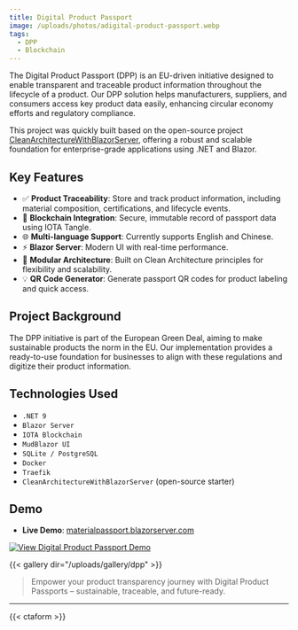```yaml
---
title: Digital Product Passport
image: /uploads/photos/adigital-product-passport.webp
tags:
  - DPP
  - Blockchain
---
```


The Digital Product Passport (DPP) is an EU-driven initiative designed to enable transparent and traceable product information throughout the lifecycle of a product. Our DPP solution helps manufacturers, suppliers, and consumers access key product data easily, enhancing circular economy efforts and regulatory compliance.

This project was quickly built based on the open-source project [CleanArchitectureWithBlazorServer](https://github.com/neozhu/CleanArchitectureWithBlazorServer), offering a robust and scalable foundation for enterprise-grade applications using .NET and Blazor.

## Key Features

- ✅ **Product Traceability**: Store and track product information, including material composition, certifications, and lifecycle events.
- 🔐 **Blockchain Integration**: Secure, immutable record of passport data using IOTA Tangle.
- 🌐 **Multi-language Support**: Currently supports English and Chinese.
- ⚡ **Blazor Server**: Modern UI with real-time performance.
- 🧩 **Modular Architecture**: Built on Clean Architecture principles for flexibility and scalability.
- 💡 **QR Code Generator**: Generate passport QR codes for product labeling and quick access.


## Project Background

The DPP initiative is part of the European Green Deal, aiming to make sustainable products the norm in the EU. Our implementation provides a ready-to-use foundation for businesses to align with these regulations and digitize their product information.



## Technologies Used

- `.NET 9`
- `Blazor Server`
- `IOTA Blockchain`
- `MudBlazor UI`
- `SQLite / PostgreSQL`
- `Docker`
- `Traefik`
- `CleanArchitectureWithBlazorServer` (open-source starter)



## Demo 

- **Live Demo**: [materialpassport.blazorserver.com](https://materialpassport.blazorserver.com/)



[![View Digital Product Passport Demo](/uploads/photos/dpp/01.png)](/uploads/photos/dpp/01.png)

{{< gallery dir="/uploads/gallery/dpp" >}}

> Empower your product transparency journey with Digital Product Passports – sustainable, traceable, and future-ready.

---

{{< ctaform >}}